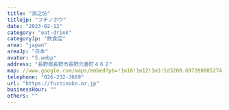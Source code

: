 ```yaml
---
title: "淵之坊"
titlejp: "フチノボウ"
date: "2023-02-12"
category: "eat-drink"
categoryJp: "飲食店"
area: "japan"
areaJp: "日本"
avator: "5.webp"
address: "長野県長野市長野元善町４６２"
map: //www.google.com/maps/embed?pb=!1m18!1m12!1m3!1d3200.697280885274!2d138.185118541099!3d36.657732572403496!2m3!1f0!2f0!3f0!3m2!1i1024!2i768!4f13.1!3m3!1m2!1s0x601d86e49add488f%3A0x2e8e1d6f31ecd338!2z5re15LmL5Z2K!5e0!3m2!1sja!2sus!4v1709950223833!5m2!1sja!2sus"
telephone: "026-232-3669"
url: "https://fuchinobo.or.jp"
businessHour: ""
others: ""
---
```

